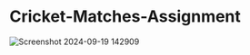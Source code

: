 # Cricket-Matches-Assignment

![Screenshot 2024-09-19 142909](https://github.com/user-attachments/assets/9dd4b9ea-3653-4136-9ccc-f703b7e35437)
